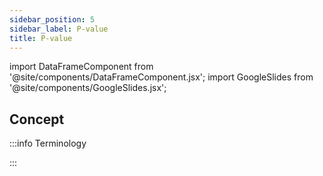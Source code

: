 ```yaml
---
sidebar_position: 5
sidebar_label: P-value
title: P-value
---
```


import DataFrameComponent from '@site/components/DataFrameComponent.jsx';
import GoogleSlides from '@site/components/GoogleSlides.jsx';

## Concept

:::info Terminology

:::


